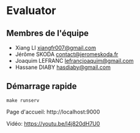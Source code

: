 # Evaluator

## Membres de l'équipe

* Xiang LI <xiangfr007@gmail.com>
* Jérôme SKODA <contact@jeromeskoda.fr>
* Joaquim LEFRANC <lefrancjoaquim@gmail.com>
* Hassane DIABY <hasdiaby@gmail.com>

## Démarrage rapide

``` make runserv ```

Page d'accueil: http://localhost:9000

Vidéo:
https://youtu.be/l4j820dH7U0